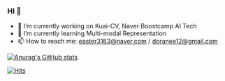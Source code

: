 ### HI 👋

- 🔭 I’m currently working on Kuai-CV, Naver Boostcamp AI Tech
- 🌱 I’m currently learning Multi-modal Representation
- 📫 How to reach me: easter3163@naver.com / doranee12@gmail.com


[![Anurag's GitHub stats](https://github-readme-stats.vercel.app/api?username=lsh3163)](https://github.com/lsh3163/github-readme-stats)

[![Hits](https://hits.seeyoufarm.com/api/count/incr/badge.svg?url=https%3A%2F%2Fgithub.com%2Flsh3163&count_bg=%2379C83D&title_bg=%23555555&icon=&icon_color=%23E7E7E7&title=hits&edge_flat=false)](https://hits.seeyoufarm.com)
